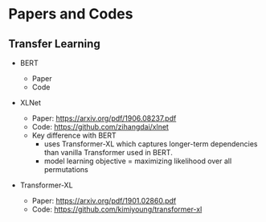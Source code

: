 # Papers and Codes

## Transfer Learning

- BERT
  - Paper
  - Code

- XLNet
  - Paper: https://arxiv.org/pdf/1906.08237.pdf
  - Code: https://github.com/zihangdai/xlnet
  - Key difference with BERT
    - uses Transformer-XL which captures longer-term dependencies than vanilla Transformer used in BERT.
    - model learning objective = maximizing likelihood over all permutations

- Transformer-XL
  - Paper: https://arxiv.org/pdf/1901.02860.pdf
  - Code: https://github.com/kimiyoung/transformer-xl
